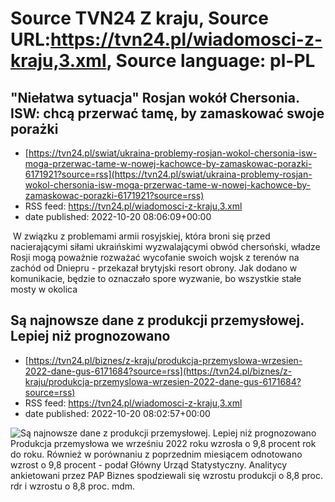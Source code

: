 # Source TVN24 Z kraju, Source URL:https://tvn24.pl/wiadomosci-z-kraju,3.xml, Source language: pl-PL

## "Niełatwa sytuacja" Rosjan wokół Chersonia. ISW: chcą przerwać tamę, by zamaskować swoje porażki
 - [https://tvn24.pl/swiat/ukraina-problemy-rosjan-wokol-chersonia-isw-moga-przerwac-tame-w-nowej-kachowce-by-zamaskowac-porazki-6171921?source=rss](https://tvn24.pl/swiat/ukraina-problemy-rosjan-wokol-chersonia-isw-moga-przerwac-tame-w-nowej-kachowce-by-zamaskowac-porazki-6171921?source=rss)
 - RSS feed: https://tvn24.pl/wiadomosci-z-kraju,3.xml
 - date published: 2022-10-20 08:06:09+00:00

<img alt="" src="https://tvn24.pl/najnowsze/cdn-zdjecie-3lihpk-rosjanie-na-tamie-w-nowej-kachowce-maj-2022-6171922/alternates/LANDSCAPE_1280" />
    W związku z problemami armii rosyjskiej, która broni się przed nacierającymi siłami ukraińskimi wyzwalającymi obwód chersoński, władze Rosji mogą poważnie rozważać wycofanie swoich wojsk z terenów na zachód od Dniepru - przekazał brytyjski resort obrony. Jak dodano w komunikacie, będzie to oznaczało spore wyzwanie, bo wszystkie stałe mosty w okolica

## Są najnowsze dane z produkcji przemysłowej. Lepiej niż prognozowano
 - [https://tvn24.pl/biznes/z-kraju/produkcja-przemyslowa-wrzesien-2022-dane-gus-6171684?source=rss](https://tvn24.pl/biznes/z-kraju/produkcja-przemyslowa-wrzesien-2022-dane-gus-6171684?source=rss)
 - RSS feed: https://tvn24.pl/wiadomosci-z-kraju,3.xml
 - date published: 2022-10-20 08:02:57+00:00

<img alt="Są najnowsze dane z produkcji przemysłowej. Lepiej niż prognozowano" src="https://tvn24.pl/najnowsze/cdn-zdjecie-dufv0r-pilne-16-5506665/alternates/LANDSCAPE_1280" />
    Produkcja przemysłowa we wrześniu 2022 roku wzrosła o 9,8 procent rok do roku. Również w porównaniu z poprzednim miesiącem odnotowano wzrost o 9,8 procent - podał Główny Urząd Statystyczny. Analitycy ankietowani przez PAP Biznes spodziewali się wzrostu produkcji o 8,8 proc. rdr i wzrostu o 8,8 proc. mdm.
